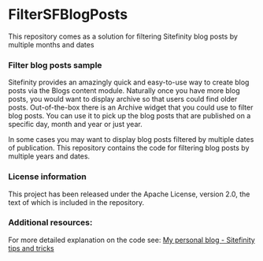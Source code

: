 # FilterSFBlogPosts
This repository comes as a solution for filtering Sitefinity blog posts by multiple months and dates

### Filter blog posts sample

Sitefinity provides an amazingly quick and easy-to-use way to create blog posts via the Blogs content module. Naturally once you have more blog posts, you would want to display archive so that users could find older posts. Out-of-the-box there is an Archive widget that you could use to filter blog posts. You can use it to pick up the blog posts that are published on a specific day, month and year or just year.

In some cases you may want to display blog posts filtered by multiple dates of publication. This repository contains the code for filtering blog posts by multiple years and dates.

### License information

This project has been released under the Apache License, version 2.0, the text of which is included in the repository.

### Additional resources:

For more detailed explanation on the code see:
[My personal blog - Sitefinity tips and tricks](http://www.sitefinitytipsandtricks.net/2015/02/22/filter-sitefinity-blog-posts/)

